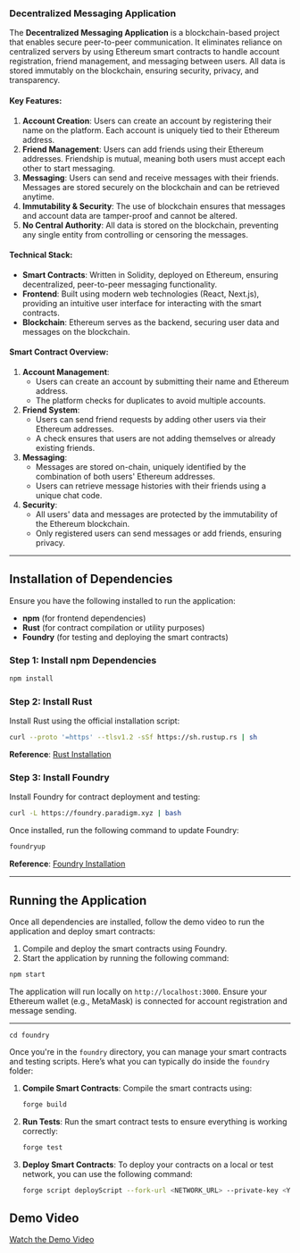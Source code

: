 ### Decentralized Messaging Application

The **Decentralized Messaging Application** is a blockchain-based project that enables secure peer-to-peer communication. It eliminates reliance on centralized servers by using Ethereum smart contracts to handle account registration, friend management, and messaging between users. All data is stored immutably on the blockchain, ensuring security, privacy, and transparency.

#### Key Features:
1. **Account Creation**: Users can create an account by registering their name on the platform. Each account is uniquely tied to their Ethereum address.
2. **Friend Management**: Users can add friends using their Ethereum addresses. Friendship is mutual, meaning both users must accept each other to start messaging.
3. **Messaging**: Users can send and receive messages with their friends. Messages are stored securely on the blockchain and can be retrieved anytime.
4. **Immutability & Security**: The use of blockchain ensures that messages and account data are tamper-proof and cannot be altered.
5. **No Central Authority**: All data is stored on the blockchain, preventing any single entity from controlling or censoring the messages.

#### Technical Stack:
- **Smart Contracts**: Written in Solidity, deployed on Ethereum, ensuring decentralized, peer-to-peer messaging functionality.
- **Frontend**: Built using modern web technologies (React, Next.js), providing an intuitive user interface for interacting with the smart contracts.
- **Blockchain**: Ethereum serves as the backend, securing user data and messages on the blockchain.

#### Smart Contract Overview:
1. **Account Management**:
   - Users can create an account by submitting their name and Ethereum address.
   - The platform checks for duplicates to avoid multiple accounts.
2. **Friend System**:
   - Users can send friend requests by adding other users via their Ethereum addresses.
   - A check ensures that users are not adding themselves or already existing friends.
3. **Messaging**:
   - Messages are stored on-chain, uniquely identified by the combination of both users' Ethereum addresses.
   - Users can retrieve message histories with their friends using a unique chat code.
4. **Security**:
   - All users' data and messages are protected by the immutability of the Ethereum blockchain.
   - Only registered users can send messages or add friends, ensuring privacy.

---

## Installation of Dependencies

Ensure you have the following installed to run the application:

- **npm** (for frontend dependencies)
- **Rust** (for contract compilation or utility purposes)
- **Foundry** (for testing and deploying the smart contracts)

### Step 1: Install npm Dependencies
```bash
npm install
```

### Step 2: Install Rust
Install Rust using the official installation script:
```bash
curl --proto '=https' --tlsv1.2 -sSf https://sh.rustup.rs | sh
```
**Reference**: [Rust Installation](https://www.rust-lang.org/tools/install)

### Step 3: Install Foundry
Install Foundry for contract deployment and testing:
```bash
curl -L https://foundry.paradigm.xyz | bash
```
Once installed, run the following command to update Foundry:
```bash
foundryup
```
**Reference**: [Foundry Installation](https://book.getfoundry.sh/getting-started/installation)

---

## Running the Application

Once all dependencies are installed, follow the demo video to run the application and deploy smart contracts:

1. Compile and deploy the smart contracts using Foundry.
2. Start the application by running the following command:

```bash
npm start
```

The application will run locally on `http://localhost:3000`. Ensure your Ethereum wallet (e.g., MetaMask) is connected for account registration and message sending.

---

```shell
cd foundry
```

Once you're in the `foundry` directory, you can manage your smart contracts and testing scripts. Here’s what you can typically do inside the `foundry` folder:

1. **Compile Smart Contracts**:
   Compile the smart contracts using:
   ```bash
   forge build
   ```

2. **Run Tests**:
   Run the smart contract tests to ensure everything is working correctly:
   ```bash
   forge test
   ```

3. **Deploy Smart Contracts**:
   To deploy your contracts on a local or test network, you can use the following command:
   ```bash
   forge script deployScript --fork-url <NETWORK_URL> --private-key <YOUR_PRIVATE_KEY>
   ```


## Demo Video

[Watch the Demo Video](demo.mp4)
